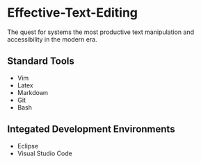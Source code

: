 # Effective-Text-Editing
The quest for systems the most productive text manipulation and accessibility in the modern era.

## Standard Tools
- Vim
- Latex
- Markdown
- Git
- Bash

## Integated Development Environments
- Eclipse
- Visual Studio Code
